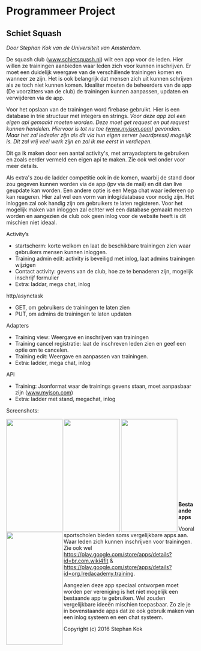 Programmeer Project
==============
Schiet Squash
--------------
*Door Stephan Kok van de Universiteit van Amsterdam.*

De squash club (www.schietsquash.nl) wilt een app voor de leden. Hier willen ze trainingen aanbieden waar leden zich voor kunnen inschrijven. Er moet een duidelijk weergave van de verschillende trainingen komen en wanneer ze zijn. Het is ook belangrijk dat mensen zich uit kunnen schrijven als ze toch niet kunnen komen. Idealiter moeten de beheerders van de app (De voorzitters van de club) de trainingen kunnen aanpassen, updaten en verwijderen via de app.

Voor het opslaan van de trainingen word firebase gebruikt. Hier is een database in trie structuur met integers en strings.
*Voor deze app zal een eigen api gemaakt moeten worden. Deze moet get request en put request kunnen hendelen. Hiervoor is tot nu toe (www.myjson.com) gevonden. Maar het zal iedealer zijn als dit via hun eigen server (wordpress) mogelijk is. Dit zal vrij veel werk zijn en zal ik me eerst in verdiepen.*

Dit ga ik maken door een aantal activity's, met arrayadapters te gebruiken en zoals eerder vermeld een eigen api te maken. Zie ook wel onder voor meer details.

Als extra's zou de ladder competitie ook in de komen, waarbij de stand door zou gegeven kunnen worden via de app (ipv via de mail) en dit dan live geupdate kan worden. Een andere optie is een Mega chat waar iedereen op kan reageren. Hier zal wel een vorm van inlog/database voor nodig zijn. Het inloggen zal ook handig zijn om gebruikers te laten registeren. Voor het mogelijk maken van inloggen zal echter wel een database gemaakt moeten worden en aangezien de club ook geen inlog voor de website heeft is dit mischien niet ideaal.

Activity’s
-	startscherm: korte welkom en laat de beschikbare trainingen zien waar gebruikers mensen kunnen inloggen.
-	Training admin edit: activity is beveiligd met inlog, laat admins trainingen wijzigen
-	Contact activity: gevens van de club, hoe ze te benaderen zijn, mogelijk inschrijf formulier
-	Extra: laddar, mega chat, inlog

http/asynctask
-	GET, om gebruikers de trainingen te laten zien
-	PUT, om admins de trainingen te laten updaten

Adapters
-	Training view: Weergave en inschrijven van trainingen
-	Training cancel registratie: laat de inschreven leden zien en geef een optie om te cancelen.
-	Training edit: Weergave en aanpassen van trainingen.
-	Extra: ladder, mega chat, inlog

API 
-	Training: Jsonformat waar de trainings gevens staan, moet aanpasbaar zijn (www.myjson.com)
-	Extra: ladder met stand, megachat, inlog



Screenshots:



<img src="https://github.com/stephankok/progproject/blob/master/doc/start_activity_training.png" align="left" height="300" width="150" >
<img src="https://github.com/stephankok/progproject/blob/master/doc/login_admin.png" align="left" height="300" width="150" >
<img src="https://github.com/stephankok/progproject/blob/master/doc/admin_edit_training.png" align="left" height="300" width="150" >
<img src="https://github.com/stephankok/progproject/blob/master/doc/contact_information.png" align="left" height="300" width="150" >

<br></br>
<br></br>
<br></br>
<br></br>
<br></br>
<br></br>


**Bestaande apps**

Vooral sportscholen bieden soms vergelijkbare apps aan. Waar leden zich kunnen inschrijven voor trainingen. Zie ook wel https://play.google.com/store/apps/details?id=br.com.wiki4fit & https://play.google.com/store/apps/details?id=org.lredacademy.training.

Aangezien deze app speciaal ontworpen moet worden per vereniging is het niet mogelijk een bestaande app te gebruiken. Wel zouden vergelijkbare ideeën mischien toepasbaar. Zo zie je in bovenstaande apps dat ze ook gebruik maken van een inlog systeem en een chat systeem.

Copyright (c) 2016 Stephan Kok
